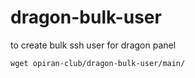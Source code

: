 # dragon-bulk-user
to create bulk ssh user for dragon panel


```
wget opiran-club/dragon-bulk-user/main/
